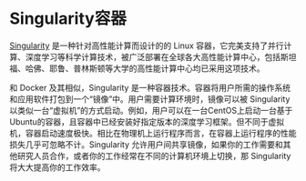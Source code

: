 # Singularity容器

[Singularity][1] 是一种针对高性能计算而设计的的 Linux 容器，它完美支持了并行计算、深度学习等科学计算技术，被广泛部署在全球各大高性能计算中心，包括斯坦福、哈佛、耶鲁、普林斯顿等大学的高性能计算中心均已采用这项技术。

和 Docker 及其相似，Singularity 是一种容器技术。容器将用户所需的操作系统和应用软件打包到一个“镜像”中。用户需要计算环境时，镜像可以被 Singularity 以类似一台“虚拟机”的方式启动。例如，用户可以在一台CentOS上启动一台基于Ubuntu的容器，且容器中已经安装好指定版本的深度学习框架。但不同于虚拟机，容器启动速度极快。相比在物理机上运行程序而言，在容器上运行程序的性能损失几乎可忽略不计。Singularity 允许用户间共享镜像，如果你的工作需要和其他研究人员合作，或者你的工作经常在不同的计算机环境上切换，那 Singularity 将大大提高你的工作效率。


[1]: https://www.sylabs.io/docs/
